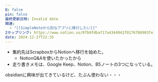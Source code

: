```yaml
---
Q: false
pin: false
最終更新日時: Invalid date
関連:
  - "[[SimpleNoteから別なアプリに移行したい]]"
2ホップリンク: https://www.notion.so/0fb9fdbaf17a4344941f0176786903fe
date: 2024-12-27T22:35
---
```

  

- 集約先はScrapboxからNotionへ移行を始めた。
    - NotionQ&Aを使いたかったから
- 走り書きメモは、Google Keep、Notion、B5ノートの3つになっている。

  

obsidianに興味が出てきているけど、たぶん使わない・・・